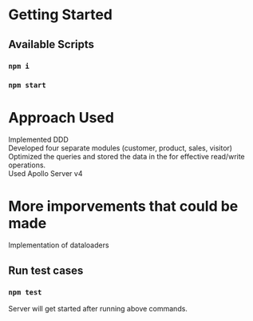 # Getting Started


## Available Scripts

### `npm i`
### `npm start`

# Approach Used

Implemented DDD <br />
Developed four separate modules (customer, product, sales, visitor) <br />
Optimized the queries and stored the data in the for effective read/write operations. <br />
Used Apollo Server v4 <br />

# More imporvements that could be made 

Implementation of dataloaders <br />


## Run test cases

### `npm test`



Server will get started after running above commands.
